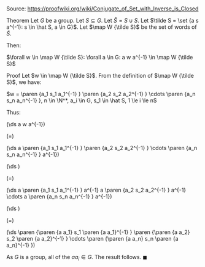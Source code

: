 # 

Source: https://proofwiki.org/wiki/Conjugate_of_Set_with_Inverse_is_Closed

Theorem
Let $G$ be a group.
Let $S \subseteq G$.
Let $\hat S = S \cup S$.
Let $\tilde S = \set {a s a^{-1}: s \in \hat S, a \in G}$.
Let $\map W {\tilde S}$ be the set of words of $\tilde S$.

Then:

$\forall w \in \map W {\tilde S}: \forall a \in G: a w a^{-1} \in \map W {\tilde S}$


Proof
Let $w \in \map W {\tilde S}$.
From the definition of $\map W {\tilde S}$, we have:

$w = \paren {a_1 s_1 a_1^{-1} } \paren {a_2 s_2 a_2^{-1} } \cdots \paren {a_n s_n a_n^{-1} }, n \in \N^*, a_i \in G, s_1 \in \hat S, 1 \le i \le n$

Thus:














\(\ds a w a^{-1}\)

\(=\)







\(\ds a \paren {a_1 s_1 a_1^{-1} } \paren {a_2 s_2 a_2^{-1} } \cdots \paren {a_n s_n a_n^{-1} } a^{-1}\)




















\(\ds \)

\(=\)







\(\ds a \paren {a_1 s_1 a_1^{-1} } a^{-1} a \paren {a_2 s_2 a_2^{-1} } a^{-1} \cdots a \paren {a_n s_n a_n^{-1} } a^{-1}\)




















\(\ds \)

\(=\)







\(\ds \paren {\paren {a a_1} s_1 \paren {a a_1}^{-1} } \paren {\paren {a a_2} s_2 \paren {a a_2}^{-1} } \cdots \paren {\paren {a a_n} s_n \paren {a a_n}^{-1} }\)










As $G$ is a group, all of the $a a_i \in G$.
The result follows.
$\blacksquare$





